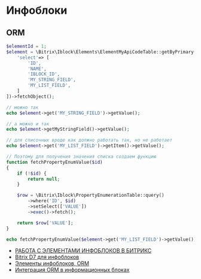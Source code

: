 # Инфоблоки

## ORM

```php
$elementId = 1;
$element = \Bitrix\Iblock\Elements\ElementMyApiCodeTable::getByPrimary($elementId, [
    'select'=> [
        'ID',
        'NAME',
        'IBLOCK_ID',
        'MY_STRING_FIELD',
        'MY_LIST_FIELD',
    ]
])->fetchObject();

// можно так
echo $element->get('MY_STRING_FIELD')->getValue();

// а можно и так
echo $element->getMyStringField()->getValue();

// для списочных вроде как должно работать так, но не работает
echo $element->get('MY_LIST_FIELD')->getItem()->getValue();

// Поэтому для получения значения списка создаем функцию
function fetchPropertyEnumValue($id)
{
    if (!$id) {
        return null;
    }

    $row = \Bitrix\Iblock\PropertyEnumerationTable::query()
        ->where('ID', $id)
        ->setSelect(['VALUE'])
        ->exec()->fetch();

    return $row['VALUE'];
}

echo fetchPropertyEnumValue($element->get('MY_LIST_FIELD')->getValue());
```



* [РАБОТА С ЭЛЕМЕНТАМИ ИНФОБЛОКОВ В БИТРИКС](https://mrcappuccino.ru/blog/post/iblock-elements-bitrix-d7)
* [Bitrix D7 для инфоблоков](https://blog.budagov.ru/bitrix-d7-dlya-infoblokov/)
* [Элементы инфоблоков, ORM](https://estrin.pw/bitrix-d7-snippets/s/iblock-element-orm/)
* [Интеграция ORM в информационных блоках](https://dev.1c-bitrix.ru/learning/course/index.php?COURSE_ID=43&CHAPTER_ID=012864&LESSON_PATH=3913.3516.5748.12864)